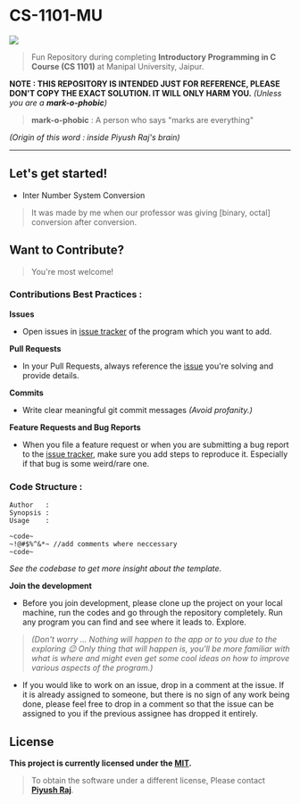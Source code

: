 # CS-1101-MU

![](http://www.iucee.org/ictiee2017/wp-content/uploads/2016/02/MUJ-Logo-1.jpg)

> Fun Repository during completing **Introductory Programming in C Course (CS 1101)** at Manipal University, Jaipur.

**NOTE :  THIS REPOSITORY IS INTENDED JUST FOR REFERENCE, PLEASE DON'T COPY THE EXACT SOLUTION. IT WILL ONLY HARM YOU.**
*(Unless you are a **mark-o-phobic**)*

> **mark-o-phobic** : A person who says "marks are everything" 

*(Origin of this word : inside Piyush Raj's brain)*



---
## Let's get started!

* Inter Number System Conversion

> It was made by me when our professor was giving [binary, octal] conversion after conversion.





## Want to Contribute?

> You're most welcome!

### Contributions Best Practices :

**Issues**

* Open issues in [issue tracker](https://github.com/0x48piraj/CS-1101-MU/issues) of the program which you want to add.

**Pull Requests**

* In your Pull Requests, always reference the [issue](https://github.com/0x48piraj/CS-1101-MU/issues) you're solving and provide details.

**Commits**

* Write clear meaningful git commit messages *(Avoid profanity.)*

**Feature Requests and Bug Reports**

* When you file a feature request or when you are submitting a bug report to the [issue tracker](https://github.com/0x48piraj/CS-1101-MU/issues), make sure you add steps to reproduce it. Especially if that bug is some weird/rare one.


### Code Structure :

```
Author   : 
Synopsis :
Usage    :

~code~
~!@#$%^&*~ //add comments where neccessary
~code~

```

*See the codebase to get more insight about the template.*


**Join the development**

* Before you join development, please clone up the project on your local machine, run the codes and go through the repository completely. Run any program you can find and see where it leads to. Explore. 


> *(Don't worry ... Nothing will happen to the app or to you due to the exploring :wink: Only thing that will happen is, you'll be more familiar with what is where and might even get some cool ideas on how to improve various aspects of the program.)*

* If you would like to work on an issue, drop in a comment at the issue. If it is already assigned to someone, but there is no sign of any work being done, please feel free to drop in a comment so that the issue can be assigned to you if the previous assignee has dropped it entirely.

## License

**This project is currently licensed under the [MIT](LICENSE).**

> To obtain the software under a different license, Please contact **[Piyush Raj](mailto:contact@0xpiraj.co)**.
